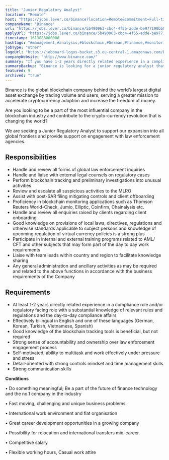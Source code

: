 ```yaml
---
title: "Junior Regulatory Analyst"
location: "Remote"
host: "https://jobs.lever.co/binance?location=Remote&commitment=Full-time%3A%20Remote"
companyName: "Binance"
url: "https://jobs.lever.co/binance/5b490963-cbc4-4f55-adde-be977190bb06"
applyUrl: "https://jobs.lever.co/binance/5b490963-cbc4-4f55-adde-be977190bb06/apply"
timestamp: 1613088000000
hashtags: "#management,#analysis,#blockchain,#German,#finance,#monitoring,#English"
jobType: "other"
logoUrl: "https://jobboard-logos-bucket.s3.eu-central-1.amazonaws.com/binance"
companyWebsite: "http://www.binance.com/"
summary: "If you have 1-2 years directly related experience in a compliance role and/or regulatory facing role with a substantial knowledge of relevant rules and regulations and the day-to-day compliance affairs, Binance is looking for someone with your knowledge."
summaryBackup: "Binance is looking for a junior regulatory analyst that has experience in: #management, #German, #finance."
featured: 9
archived: "true"
---
```


Binance is the global blockchain company behind the world’s largest digital asset exchange by trading volume and users, serving a greater mission to accelerate cryptocurrency adoption and increase the freedom of money.

Are you looking to be a part of the most influential company in the blockchain industry and contribute to the crypto-currency revolution that is changing the world?

We are seeking a Junior Regulatory Analyst to support our expansion into all global frontiers and provide support on engagement with law enforcement agencies.

## Responsibilities

*   Handle and review all forms of global law enforcement inquiries
*   Handle and liaise with external legal counsels on regulatory cases
*   Perform blockchain tracking and preliminary investigations into unusual activities
*   Review and escalate all suspicious activities to the MLRO
*   Assist with post-SAR filing mitigating controls and client offboarding
*   Proficiency in blockchain monitoring applications such as Thomson Reuters World-Check, Jumio, Elliptic, Coinfirm, Chainalysis etc.
*   Handle and review all enquiries raised by clients regarding client onboarding
*   Good knowledge on provisions of local laws, directives, regulations and otherwise standards applicable to subject persons and knowledge of upcoming regulation of virtual currency policies is a strong plus
*   Participate in internal and external training programs related to AML/ CFT and other subjects that may form part of the day to day work requirements
*   Liaise with team leads within country and region to facilitate knowledge sharing
*   Any general administration and ancillary activities as may be required and related to the above functions in accordance with the business requirements of the Company

## Requirements

*   At least 1-2 years directly related experience in a compliance role and/or regulatory facing role with a substantial knowledge of relevant rules and regulations and the day-to-day compliance affairs
*   Effectively bilingual in English and one of these languages (German, Korean, Turkish, Vietnamese, Spanish)
*   Good knowledge of the blockchain tracking tools is beneficial, but not required
*   Strong sense of accountability and ownership over law enforcement engagement process
*   Self-motivated, ability to multitask and work effectively under pressure and stress
*   Detail-oriented with strong controls mindset and time management skills
*   Strong communication skills

**Conditions**

• Do something meaningful; Be a part of the future of finance technology and the no.1 company in the industry

• Fast moving, challenging and unique business problems

• International work environment and flat organisation

• Great career development opportunities in a growing company

• Possibility for relocation and international transfers mid-career

• Competitive salary

• Flexible working hours, Casual work attire
